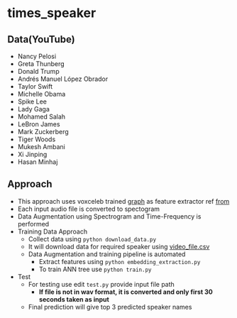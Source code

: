 # times_speaker

## Data(YouTube)
- Nancy Pelosi
- Greta Thunberg
- Donald Trump
- Andrés Manuel López Obrador
- Taylor Swift
- Michelle Obama
- Spike Lee
- Lady Gaga
- Mohamed Salah
- LeBron James
- Mark Zuckerberg
- Tiger Woods
- Mukesh Ambani
- Xi Jinping
- Hasan Minhaj

## Approach
- This approach uses voxceleb trained [graph](https://drive.google.com/open?id=1M_SXoW1ceKm3LghItY2ENKKUn3cWYfZm) as feature extractor ref [from](https://github.com/WeidiXie/VGG-Speaker-Recognition)
- Each input audio file is converted to spectogram
- Data Augmentation using Spectrogram and Time-Frequency is performed
- Training Data Approach
    - Collect data using ```python download_data.py```
    - It will download data for required speaker using [video_file.csv]()
    - Data Augmentation and training pipeline is automated
        - Extract features using ```python embedding_extraction.py``` 
        - To train ANN tree use ```python train.py```
- Test
    - For testing use edit ```test.py``` provide input file path
        - **If file is not in wav format, it is converted and only first 30 seconds taken as input**
    - Final prediction will give top 3 predicted speaker names
    
    